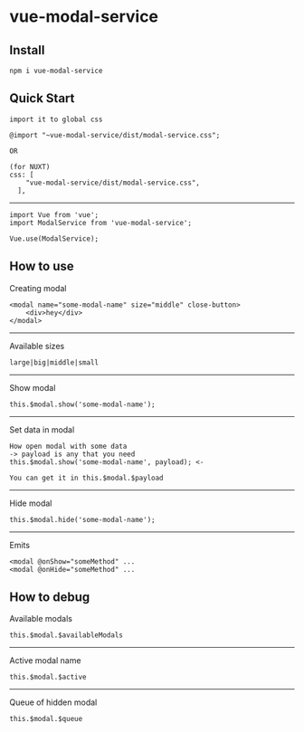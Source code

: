 # vue-modal-service

## Install
```
npm i vue-modal-service
```

## Quick Start
```
import it to global css

@import "~vue-modal-service/dist/modal-service.css";

OR

(for NUXT)
css: [
    "vue-modal-service/dist/modal-service.css",
  ],
```
---
```
import Vue from 'vue';
import ModalService from 'vue-modal-service';

Vue.use(ModalService);
```

## How to use
Creating modal
```
<modal name="some-modal-name" size="middle" close-button>
    <div>hey</div>
</modal>
```
---
Available sizes
```
large|big|middle|small
```
---
Show modal
```
this.$modal.show('some-modal-name');
```
---
Set data in modal
```
How open modal with some data
-> payload is any that you need
this.$modal.show('some-modal-name', payload); <-

You can get it in this.$modal.$payload
```
---
Hide modal
```
this.$modal.hide('some-modal-name');
```
---
Emits
```
<modal @onShow="someMethod" ...
<modal @onHide="someMethod" ...
```

## How to debug
Available modals
```
this.$modal.$availableModals
```
---
Active modal name
```
this.$modal.$active
```
---
Queue of hidden modal
```
this.$modal.$queue
```